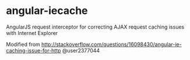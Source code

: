 angular-iecache
===============

AngularJS request interceptor for correcting AJAX request caching issues with Internet Explorer

Modified from http://stackoverflow.com/questions/16098430/angular-ie-caching-issue-for-http @user2377044
